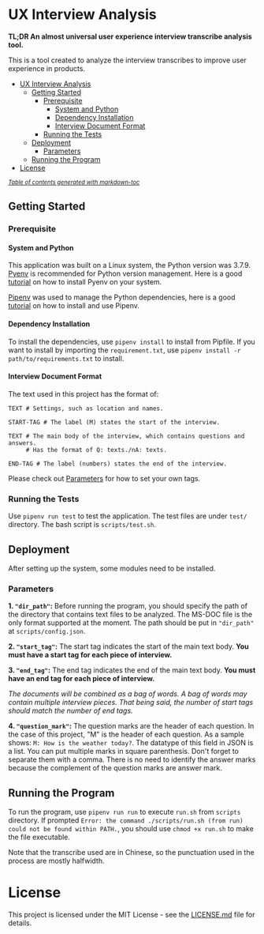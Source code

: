 # UX Interview Analysis

**TL;DR An almost universal user experience interview transcribe analysis tool.**

This is a tool created to analyze the interview transcribes to improve user
experience in products.

- [UX Interview Analysis](#ux-interview-analysis)
  * [Getting Started](#getting-started)
    + [Prerequisite](#prerequisite)
      - [System and Python](#system-and-python)
      - [Dependency Installation](#dependency-installation)
      - [Interview Document Format](#interview-document-format)
    + [Running the Tests](#running-the-tests)
  * [Deployment](#deployment)
    + [Parameters](#parameters)
  * [Running the Program](#running-the-program)
- [License](#license)

<small><i><a href='http://ecotrust-canada.github.io/markdown-toc/'>Table of contents generated with markdown-toc</a></i></small>

## Getting Started

### Prerequisite

#### System and Python

This application was built on a Linux system, the Python version was 3.7.9.
[Pyenv](https://github.com/pyenv/pyenv) is recommended for Python version management.
Here is a good [tutorial](https://realpython.com/intro-to-pyenv/) on how to install
Pyenv on your system.

[Pipenv](https://github.com/pypa/pipenv) was used to manage the Python dependencies,
here is a good [tutorial](https://realpython.com/pipenv-guide/) on how to install
and use Pipenv.

#### Dependency Installation

To install the dependencies, use `pipenv install` to install from Pipfile. If you
want to install by importing the `requirement.txt`, use
`pipenv install -r path/to/requirements.txt` to install.

#### Interview Document Format

The text used in this project has the format of:

```
TEXT # Settings, such as location and names.

START-TAG # The label (M) states the start of the interview.

TEXT # The main body of the interview, which contains questions and answers.
     # Has the format of Q: texts./nA: texts.

END-TAG # The label (numbers) states the end of the interview.
```

Please check out [Parameters](#parameters) for how to set your own tags.

### Running the Tests

Use `pipenv run test` to test the application. The test files are under `test/`
directory. The bash script is `scripts/test.sh`.

## Deployment

After setting up the system, some modules need to be installed.

### Parameters

**1. `"dir_path"`:** Before running the program, you should specify the path of the
directory that contains text files to be analyzed. The MS-DOC file is the only
format supported at the moment. The path should be put in `"dir_path"` at
`scripts/config.json`.

**2. `"start_tag"`:** The start tag indicates the start of the main text body. **You
must have a start tag for each piece of interview.**

**3. `"end_tag"`:** The end tag indicates the end of the main text body. **You must
have an end tag for each piece of interview.**

*The documents will be combined as a bag of words. A bag of words may contain
multiple interview pieces. That being said, the number of start tags should match
the number of end tags.*

**4. `"question_mark"`:** The question marks are the header of each question. In
the case of this project, "M" is the header of each question. As a sample shows:
`M: How is the weather today?`. The datatype of this field in JSON is a list. You
can put multiple marks in square parenthesis. Don't forget to separate them with a comma.
There is no need to identify the answer marks because the complement of the question
marks are answer mark.

## Running the Program

To run the program, use `pipenv run run` to execute `run.sh` from `scripts`
directory. If prompted
`Error: the command ./scripts/run.sh (from run) could not be found within PATH.`,
 you should use `chmod +x run.sh` to make the file executable.

 Note that the transcribe used are in Chinese, so the punctuation used in the
 process are mostly halfwidth.

# License

This project is licensed under the MIT License - see the [LICENSE.md](LICENSE)
file for details.
